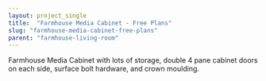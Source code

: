 ```yaml
---
layout: project_single
title:  "Farmhouse Media Cabinet - Free Plans"
slug: "farmhouse-media-cabinet-free-plans"
parent: "farmhouse-living-room"
---
```

Farmhouse Media Cabinet with lots of storage, double 4 pane cabinet doors on each side, surface bolt hardware, and crown moulding.